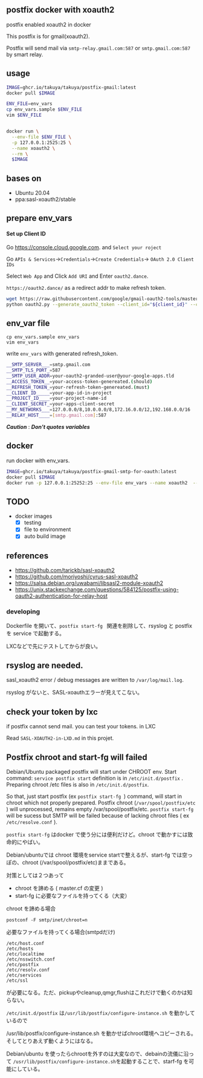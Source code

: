 ## postfix docker with xoauth2

postfix enabled xoauth2 in docker

This postfix is for gmail(xoauth2).

Postfix will send mail via `smtp-relay.gmail.com:587` or `smtp.gmail.com:587` by smart relay.

## usage 

```sh
IMAGE=ghcr.io/takuya/takuya/postfix-gmail:latest
docker pull $IMAGE

ENV_FILE=env_vars
cp env_vars.sample $ENV_FILE
vim $ENV_FILE


docker run \
  --env-file $ENV_FILE \
  -p 127.0.0.1:2525:25 \
  --name xoauth2 \
  --rm \
  $IMAGE
```

## bases on 

- Ubuntu 20.04
- ppa:sasl-xoauth2/stable


## prepare env_vars

#### Set up Client ID

Go https://console.cloud.google.com. and `Select your roject ` 

Go `APIs & Services`->`Credentials`->`Create Credentials`-> `OAuth 2.0 Client IDs` 

Select `Web App` and Click `Add URI` and Enter `oauth2.dance`.

`https://oauth2.dance/` as a redirect addr to make refresh token.

```sh
wget https://raw.githubusercontent.com/google/gmail-oauth2-tools/master/python/oauth2.py
python oauth2.py --generate_oauth2_token --client_id="${client_id}" --client_secret="{$client_secret}"
```


## env_var file
```
cp env_vars.sample env_vars
vim env_vars
```

write `env_vars` with generated  refresh_token.
```sh
__SMTP_SERVER___=smtp.gmail.com
__SMTP_TLS_PORT_=587
__SMTP_USER_ADDR=your-oauth2-granded-user@your-google-apps.tld
__ACCESS_TOKEN__=your-access-token-genereated.(should)
__REFRESH_TOKEN_=your-refresh-token-genereated.(must)
__CLIENT_ID_____=your-app-id-in-project
__PROJECT_ID____=your-project-name-id
__CLIENT_SECRET_=your-apps-client-secret
__MY_NETWORKS___=127.0.0.0/8,10.0.0.0/8,172.16.0.0/12,192.168.0.0/16
__RELAY_HOST____=[smtp.gmail.com]:587
```

___Caution___ : ___Don't quotes variables___


## docker 

run docker with env_vars.

```sh
IMAGE=ghcr.io/takuya/takuya/postfix-gmail-smtp-for-oauth:latest
docker pull $IMAGE
docker run -p 127.0.0.1:25252:25 --env-file env_vars --name xoauth2  --rm $IMAGE
``` 

## TODO

- docker images 
  - [x] testing
  - [x] file to environment
  - [x] auto build image

## references 

- https://github.com/tarickb/sasl-xoauth2
- https://github.com/moriyoshi/cyrus-sasl-xoauth2
- https://salsa.debian.org/uwabami/libsasl2-module-xoauth2
- https://unix.stackexchange.com/questions/584125/postfix-using-oauth2-authentication-for-relay-host



### developing 

Dockerfile を開いて、`postfix start-fg ` 関連を削除して、rsyslog と postfix を service で起動する。

LXCなどで先にテストしてからが良い。

## rsyslog are needed.

sasl_xoauth2 error / debug messages are written to `/var/log/mail.log`.

rsyslog がないと、SASL-xoauthエラーが見えてこない。

## check your token by lxc

if postfix cannot send mail. you can test your tokens. in LXC

Read `SASL-XOAUTH2-in-LXD.md` in this projet.

## Postfix chroot and start-fg will failed

Debian/Ubuntu packaged postfix will start under CHROOT env.
Start command: `service postfix start` definition  is in `/etc/init.d/postfix` .
Preparing chroot /etc files is also in `/etc/init.d/postfix`.

So that, just start postfix (ex `postfix start-fg `) command, will start in chroot which not properly prepared.
Postfix chroot (`/var/spool/postfix/etc` ) will unprocessed, remains empty /var/spool/postfix/etc.
`postfix start-fg` will be sucess but SMTP will be failed because of lacking chroot files ( ex `/etc/resolve.conf` ).

`postfix start-fg` はdocker で使う分には便利だけど。chroot で動かすには致命的にやばい。

Debian/ubuntuでは chroot 環境をservice startで整えるが、start-fg では空っぽの、chroot (/var/spool/postfix/etc)ままである。

対策としては２つあって

- chroot を諦める ( master.cf の変更 )
- start-fg に必要なファイルを持ってくる（大変）

chroot を諦める場合
```
postconf -F smtp/inet/chroot=n
```


必要なファイルを持ってくる場合(smtpdだけ)
```
/etc/host.conf 
/etc/hosts
/etc/localtime
/etc/nsswitch.conf
/etc/postfix
/etc/resolv.conf
/etc/services
/etc/ssl
```
が必要になる。ただ、pickupやcleanup,qmgr,flushはこれだけで動くのかは知らない。

`/etc/init.d/postfix` は`/usr/lib/postfix/configure-instance.sh` を動かしているので

/usr/lib/postfix/configure-instance.sh を動かせばchroot環境へコピーされる。
そしてとりあえず動くようにはなる。

Debian/ubuntu を使ったらchrootを外すのは大変なので、debainの流儀に沿って `/usr/lib/postfix/configure-instance.sh`を起動することで、starf-fg を可能にしている。


